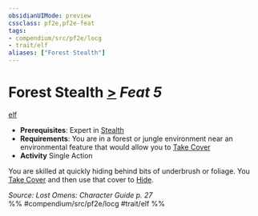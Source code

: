 ```yaml
---
obsidianUIMode: preview
cssclass: pf2e,pf2e-feat
tags:
- compendium/src/pf2e/locg
- trait/elf
aliases: ["Forest Stealth"]
---
```

# Forest Stealth  [>](/rules/core-rulebook/chapter-9-playing-the-game.md#Actions "Single Action") *Feat 5*  
[elf](/rules/traits/elf.md)  

- **Prerequisites**: Expert in [Stealth](/compendium/skills.md#Stealth)
- **Requirements**: You are in a forest or jungle environment near an environmental feature that would allow you to [Take Cover](/rules/actions/take-cover.md)
- **Activity** Single Action

You are skilled at quickly hiding behind bits of underbrush or foliage. You [Take Cover](/rules/actions/take-cover.md) and then use that cover to [Hide](/rules/actions/hide.md).

*Source: Lost Omens: Character Guide p. 27*  
%% #compendium/src/pf2e/locg #trait/elf %%
